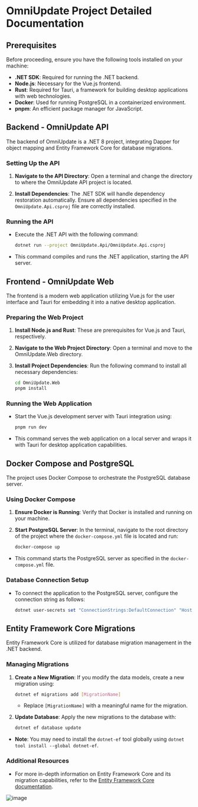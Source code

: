 # OmniUpdate Project Detailed Documentation

## Prerequisites

Before proceeding, ensure you have the following tools installed on your machine:

- **.NET SDK**: Required for running the .NET backend.
- **Node.js**: Necessary for the Vue.js frontend.
- **Rust**: Required for Tauri, a framework for building desktop applications with web technologies.
- **Docker**: Used for running PostgreSQL in a containerized environment.
- **pnpm**: An efficient package manager for JavaScript.

## Backend - OmniUpdate API

The backend of OmniUpdate is a .NET 8 project, integrating Dapper for object mapping and Entity Framework Core for database migrations.

### Setting Up the API

1. **Navigate to the API Directory**: Open a terminal and change the directory to where the OmniUpdate API project is located.

2. **Install Dependencies**: The .NET SDK will handle dependency restoration automatically. Ensure all dependencies specified in the `OmniUpdate.Api.csproj` file are correctly installed.

### Running the API

- Execute the .NET API with the following command:
  ```sh
  dotnet run --project OmniUpdate.Api/OmniUpdate.Api.csproj
  ```
- This command compiles and runs the .NET application, starting the API server.

## Frontend - OmniUpdate Web

The frontend is a modern web application utilizing Vue.js for the user interface and Tauri for embedding it into a native desktop application.

### Preparing the Web Project

1. **Install Node.js and Rust**: These are prerequisites for Vue.js and Tauri, respectively.

2. **Navigate to the Web Project Directory**: Open a terminal and move to the OmniUpdate.Web directory.

3. **Install Project Dependencies**: Run the following command to install all necessary dependencies:
   ```sh
   cd OmniUpdate.Web
   pnpm install
   ```

### Running the Web Application

- Start the Vue.js development server with Tauri integration using:
  ```sh
  pnpm run dev
  ```
- This command serves the web application on a local server and wraps it with Tauri for desktop application capabilities.

## Docker Compose and PostgreSQL

The project uses Docker Compose to orchestrate the PostgreSQL database server.

### Using Docker Compose

1. **Ensure Docker is Running**: Verify that Docker is installed and running on your machine.

2. **Start PostgreSQL Server**: In the terminal, navigate to the root directory of the project where the `docker-compose.yml` file is located and run:
   ```sh
   docker-compose up
   ```
- This command starts the PostgreSQL server as specified in the `docker-compose.yml` file.

### Database Connection Setup

- To connect the application to the PostgreSQL server, configure the connection string as follows:
  ```powershell
  dotnet user-secrets set "ConnectionStrings:DefaultConnection" "Host=localhost; Database=OmniUpdate; Username=OmniUpdate; Password=OmniUpdate;"
  ```

## Entity Framework Core Migrations

Entity Framework Core is utilized for database migration management in the .NET backend.

### Managing Migrations

1. **Create a New Migration**: If you modify the data models, create a new migration using:
   ```sh
   dotnet ef migrations add [MigrationName]
   ```
   - Replace `[MigrationName]` with a meaningful name for the migration.

2. **Update Database**: Apply the new migrations to the database with:
   ```sh
   dotnet ef database update
   ```
- **Note**: You may need to install the `dotnet-ef` tool globally using `dotnet tool install --global dotnet-ef`.

### Additional Resources

- For more in-depth information on Entity Framework Core and its migration capabilities, refer to the [Entity Framework Core documentation](https://docs.microsoft.com/en-us/ef/core/managing-schemas/migrations/).


![image](https://github.com/thisguymartin/OmniUpdate/assets/13192083/08908252-021e-44a9-af61-e0fc2d3759e0)
